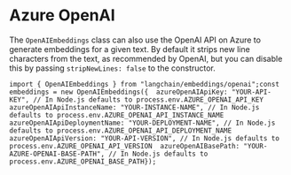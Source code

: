 Azure OpenAI
============

The `OpenAIEmbeddings` class can also use the OpenAI API on Azure to generate embeddings for a given text. By default it strips new line characters from the text, as recommended by OpenAI, but you can disable this by passing `stripNewLines: false` to the constructor.

    import { OpenAIEmbeddings } from "langchain/embeddings/openai";const embeddings = new OpenAIEmbeddings({  azureOpenAIApiKey: "YOUR-API-KEY", // In Node.js defaults to process.env.AZURE_OPENAI_API_KEY  azureOpenAIApiInstanceName: "YOUR-INSTANCE-NAME", // In Node.js defaults to process.env.AZURE_OPENAI_API_INSTANCE_NAME  azureOpenAIApiDeploymentName: "YOUR-DEPLOYMENT-NAME", // In Node.js defaults to process.env.AZURE_OPENAI_API_DEPLOYMENT_NAME  azureOpenAIApiVersion: "YOUR-API-VERSION", // In Node.js defaults to process.env.AZURE_OPENAI_API_VERSION  azureOpenAIBasePath: "YOUR-AZURE-OPENAI-BASE-PATH", // In Node.js defaults to process.env.AZURE_OPENAI_BASE_PATH});